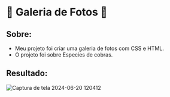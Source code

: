 # 📸 Galeria de Fotos 📸
## Sobre:
- Meu projeto foi criar uma galeria de fotos com CSS e HTML.
- O projeto foi sobre Especies de cobras.
## Resultado:

![Captura de tela 2024-06-20 120412](https://github.com/AlanGrigorio/galeria/assets/162757012/e8a6cd28-320c-4e75-a33c-daa60d5c7a3a)
